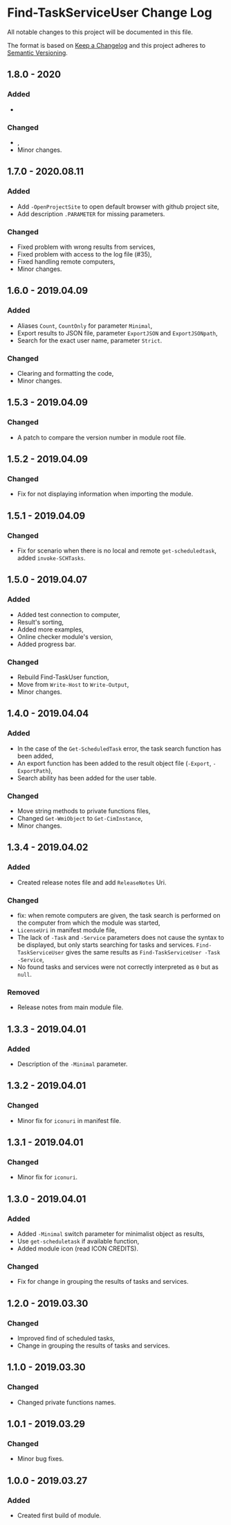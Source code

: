 # Find-TaskServiceUser Change Log

All notable changes to this project will be documented in this file.

The format is based on [Keep a Changelog](http://keepachangelog.com/) and this project adheres to [Semantic Versioning](http://semver.org/).

## 1.8.0 - 2020

### Added

- 

### Changed

- ,
- Minor changes.

## 1.7.0 - 2020.08.11

### Added

- Add `-OpenProjectSite` to open default browser with github project site,
- Add description `.PARAMETER` for missing parameters.

### Changed

- Fixed problem with wrong results from services,
- Fixed problem with access to the log file (#35),
- Fixed handling remote computers,
- Minor changes.

## 1.6.0 - 2019.04.09

### Added

- Aliases `Count`, `CountOnly` for parameter `Minimal`,
- Export results to JSON file, parameter `ExportJSON` and `ExportJSONpath`,
- Search for the exact user name, parameter `Strict`.

### Changed

- Clearing and formatting the code,
- Minor changes.

## 1.5.3 - 2019.04.09

### Changed

- A patch to compare the version number in module root file.

## 1.5.2 - 2019.04.09

### Changed

- Fix for not displaying information when importing the module.

## 1.5.1 - 2019.04.09

### Changed

- Fix for scenario when there is no local and remote `get-scheduledtask`, added `invoke-SCHTasks`.

## 1.5.0 - 2019.04.07

### Added

- Added test connection to computer,
- Result's sorting,
- Added more examples,
- Online checker module's version,
- Added progress bar.

### Changed

- Rebuild Find-TaskUser function,
- Move from `Write-Host` to `Write-Output`,
- Minor changes.

## 1.4.0 - 2019.04.04

### Added

- In the case of the `Get-ScheduledTask` error, the task search function has been added,
- An export function has been added to the result object file (`-Export`, `-ExportPath`),
- Search ability has been added for the user table.

### Changed

- Move string methods to private functions files,
- Changed `Get-WmiObject` to `Get-CimInstance`,
- Minor changes.

## 1.3.4 - 2019.04.02

### Added

- Created release notes file and add `ReleaseNotes` Uri.

### Changed

- fix: when remote computers are given, the task search is performed on the computer from which the module was started,
- `LicenseUri` in manifest module file,
- The lack of `-Task` and `-Service` parameters does not cause the syntax to be displayed, but only starts searching     for tasks and services. `Find-TaskServiceUser` gives the    same results as `Find-TaskServiceUser -Task -Service`,
- No found tasks and services were not correctly interpreted as `0` but as `null`.

### Removed

- Release notes from main module file.

## 1.3.3 - 2019.04.01

### Added

- Description of the `-Minimal` parameter.

## 1.3.2 - 2019.04.01

### Changed

- Minor fix for `iconuri` in manifest file.

## 1.3.1 - 2019.04.01

### Changed

- Minor fix for `iconuri`.

## 1.3.0 - 2019.04.01

### Added

- Added `-Minimal` switch parameter for minimalist object as results,
- Use `get-scheduletask` if available function,
- Added module icon (read ICON CREDITS).

### Changed

- Fix for change in grouping the results of tasks and services.

## 1.2.0 - 2019.03.30

### Changed

- Improved find of scheduled tasks,
- Change in grouping the results of tasks and services. 

## 1.1.0 - 2019.03.30

### Changed

- Changed private functions names.

## 1.0.1 - 2019.03.29

### Changed

- Minor bug fixes.

## 1.0.0 - 2019.03.27

### Added

- Created first build of module.
